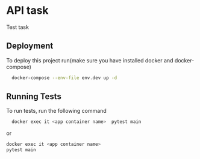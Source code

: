 
# API task
Test task





## Deployment

To deploy this project run(make sure you have installed docker and docker-compose)

```bash
  docker-compose --env-file env.dev up -d
```


## Running Tests

To run tests, run the following command

```bash
  docker exec it <app container name>  pytest main
```
or
```bash
docker exec it <app container name>
pytest main
